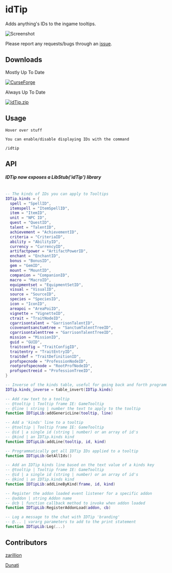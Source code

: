 # idTip

Adds anything's IDs to the ingame tooltips.

![Screenshot](https://i.imgur.com/S6kwDlz.png)

Please report any requests/bugs through an [issue](https://github.com/ItsJustMeChris/idTip-Community-Fork/issues/new).

## Downloads

<p align="left">
<p>Mostly Up To Date</p>
    <a href="https://www.curseforge.com/wow/addons/idtip-community-fork"><img src="https://img.shields.io/badge/Download%20From-Curse-blue" alt="CurseForge" /></a>
</p>

<p align="left">
<p>Always Up To Date</p>
    <a href="https://nightly.link/ItsJustMeChris/idTip-Community-Fork/workflows/main/master/idTip.zip"><img src="https://img.shields.io/badge/Download%20-Direct From GitHub-blue" alt="idTip.zip" /></a>
</p>

## Usage

```
Hover over stuff

You can enable/disable displaying IDs with the command

/idtip
```

## API

##### IDTip now exposes a LibStub('idTip') library

```lua

-- The kinds of IDs you can apply to Tooltips
IDTip.kinds = {
  spell = "SpellID",
  itemspell = "ItemSpellID",
  item = "ItemID",
  unit = "NPC ID",
  quest = "QuestID",
  talent = "TalentID",
  achievement = "AchievementID",
  criteria = "CriteriaID",
  ability = "AbilityID",
  currency = "CurrencyID",
  artifactpower = "ArtifactPowerID",
  enchant = "EnchantID",
  bonus = "BonusID",
  gem = "GemID",
  mount = "MountID",
  companion = "CompanionID",
  macro = "MacroID",
  equipmentset = "EquipmentSetID",
  visual = "VisualID",
  source = "SourceID",
  species = "SpeciesID",
  icon = "IconID",
  areapoi = "AreaPoiID",
  vignette = "VignetteID",
  ctrait = "TraitNodeID",
  cgarrisontalent = "GarrisonTalentID",
  ccovenantsanctumtree = "SanctumTalentTreeID",
  cgarrisontalenttree = "GarrisonTalentTreeID",
  mission = "MissionID",
  guid = "GUID",
  traitconfig = "TraitConfigID",
  traitentry = "TraitEntryID",
  traitdef = "TraitDefinitionID",
  profspecnode = "ProfessionNodeID",
  rootprofspecnode = "RootProfNodeID",
  profspectreeid = "ProfessionTreeID",
}

-- Inverse of the kinds table, useful for going back and forth programmatically for whatever reason
IDTip.kinds_inverse = table_invert(IDTip.kinds)

-- Add raw text to a tooltip
-- @tooltip | Tooltip frame IE: GameTooltip
-- @line | string | number the text to apply to the tooltip
function IDTipLib:addGenericLine(tooltip, line)

-- Add a 'kinds' line to a tooltip
-- @tooltip | Tooltip frame IE: GameTooltip
-- @id | a single id (string | number) or an array of id's
-- @kind | an IDTip.kinds kind
function IDTipLib:addLine(tooltip, id, kind)

-- Programmatically get all IDTip IDs applied to a tooltip
function IDTipLib:GetAllIds()

-- Add an IDTip kinds line based on the text value of a kinds key
-- @tooltip | Tooltip frame IE: GameTooltip
-- @id | a single id (string | number) or an array of id's
-- @kind | an IDTip.kinds kind
function IDTipLib:addLineByKind(frame, id, kind)

-- Register the addon loaded event listener for a specific addon
-- @addon | string Addon name
-- @cb | function callback method to invoke when addon loaded
function IDTipLib:RegisterAddonLoad(addon, cb)

-- Log a message to the chat with IDTip 'branding'
-- @... | vararg parameters to add to the print statement
function IDTipLib:Log(...)


```

## Contributors

[zarillion](https://github.com/zarillion)

[Dunati](https://github.com/Dunati)
